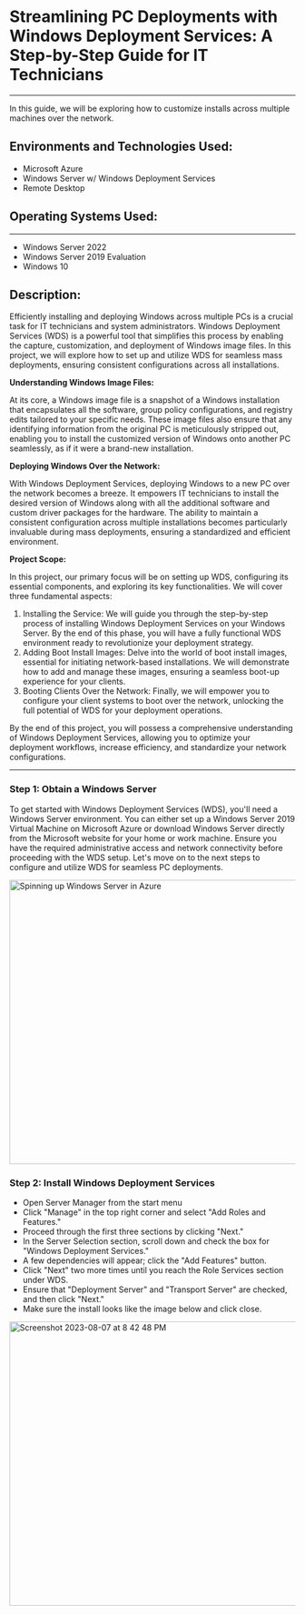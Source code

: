 <h1>Streamlining PC Deployments with Windows Deployment Services: A Step-by-Step Guide for IT Technicians</h1>
<hr></hr>
<p>In this guide, we will be exploring how to customize installs across multiple machines over the network.</p>

<h2>Environments and Technologies Used:</h2>
<ul>
  <li>Microsoft Azure</li>
  <li>Windows Server w/ Windows Deployment Services</li>
  <li>Remote Desktop</li>
</ul>

<h2>Operating Systems Used:</h2>
<hr></hr>
<ul>
  <li>Windows Server 2022</li>
  <li>Windows Server 2019 Evaluation</li>
  <li>Windows 10</li>
</ul>

<h2>Description:</h2>
<p>Efficiently installing and deploying Windows across multiple PCs is a crucial task for IT technicians and system administrators. Windows Deployment Services (WDS) is a powerful tool that simplifies this process by enabling the capture, customization, and deployment of Windows image files. In this project, we will explore how to set up and utilize WDS for seamless mass deployments, ensuring consistent configurations across all installations.</p>

<b>Understanding Windows Image Files:</b>
<p>At its core, a Windows image file is a snapshot of a Windows installation that encapsulates all the software, group policy configurations, and registry edits tailored to your specific needs. These image files also ensure that any identifying information from the original PC is meticulously stripped out, enabling you to install the customized version of Windows onto another PC seamlessly, as if it were a brand-new installation.</p>
<b>Deploying Windows Over the Network:</b>
<p>With Windows Deployment Services, deploying Windows to a new PC over the network becomes a breeze. It empowers IT technicians to install the desired version of Windows along with all the additional software and custom driver packages for the hardware. The ability to maintain a consistent configuration across multiple installations becomes particularly invaluable during mass deployments, ensuring a standardized and efficient environment.</p>
<b>Project Scope:</b>
<p>In this project, our primary focus will be on setting up WDS, configuring its essential components, and exploring its key functionalities. We will cover three fundamental aspects:</p>
  <ol>
  <li>Installing the Service: We will guide you through the step-by-step process of installing Windows     Deployment Services on your Windows Server. By the end of this phase, you will have a fully functional WDS environment ready to revolutionize your deployment strategy.</li>
  <li>Adding Boot Install Images: Delve into the world of boot install images, essential for initiating network-based installations. We will demonstrate how to add and manage these images, ensuring a seamless boot-up experience for your clients.</li>
  <li>Booting Clients Over the Network: Finally, we will empower you to configure your client systems to boot over the network, unlocking the full potential of WDS for your deployment operations.</li>
  </ol>
<p>By the end of this project, you will possess a comprehensive understanding of Windows Deployment Services, allowing you to optimize your deployment workflows, increase efficiency, and standardize your network configurations.</p>
<hr></hr>
<h3>Step 1: Obtain a Windows Server</h3>
<p>To get started with Windows Deployment Services (WDS), you'll need a Windows Server environment. You can either set up a Windows Server 2019 Virtual Machine on Microsoft Azure or download Windows Server directly from the Microsoft website for your home or work machine. Ensure you have the required administrative access and network connectivity before proceeding with the WDS setup. Let's move on to the next steps to configure and utilize WDS for seamless PC deployments.</p>
<img width="800" height="500" alt="Spinning up Windows Server in Azure" src="https://github.com/SamEshaia/Windows-Deployment-Services/assets/124312452/10b7bfca-9152-43b7-8020-827176eafe26"/>
<h3>Step 2: Install Windows Deployment Services</h3>
<ul>
  <li>Open Server Manager from the start menu</li>
  <li>Click "Manage" in the top right corner and select "Add Roles and Features."</li>
  <li>Proceed through the first three sections by clicking "Next."</li>
  <li>In the Server Selection section, scroll down and check the box for "Windows Deployment Services."</li>
  <li>A few dependencies will appear; click the "Add Features" button.</li>
  <li>Click "Next" two more times until you reach the Role Services section under WDS.</li>
  <li>Ensure that "Deployment Server" and "Transport Server" are checked, and then click "Next."</li>
  <li>Make sure the install looks like the image below and click close.</li>
</ul>
<img width="800" height="500" alt="Screenshot 2023-08-07 at 8 42 48 PM" src="https://github.com/SamEshaia/Windows-Deployment-Services/assets/124312452/e40f87ae-fe50-4988-a54e-4e243e522c50"/>
